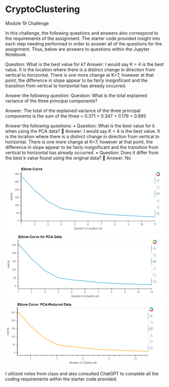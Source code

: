 # CryptoClustering
Module 19 Challenge

In this challenge, the following questions and answers also correspond to the requirements of the assignment.  The starter code provided insight into each step needing performed in order to answer all of the questions for the assignment.  Thus, below are answers to questions within the Jupyter Notebook.

Question: What is the best value for k?
Answer:  I would say K = 4 is the best value.  It is the location where there is a distinct change in direction from vertical to horizontal.  There is one more change at K=7, however at that point, the difference in slope appear to be fairly insignificant and the transition from vertical to horizontal has already occurred.

Answer the following question:
Question: What is the total explained variance of the three principal components?

Answer:  The total of the explained variance of the three principal components is the sum of the three = 0.371 + 0.347 + 0.176 = 0.895

Answer the following questions:
•	Question: What is the best value for k when using the PCA data?
	Answer: I would say K = 4 is the best value.  It is the location where there is a distinct change in direction from vertical to horizontal.  There is one more change at K=7, however at that point, the difference in slope appear to be fairly insignificant and the transition from vertical to horizontal has already occurred.
•	Question: Does it differ from the best k value found using the original data?
	Answer: No

![Original Data - Elbow Curve](image.png)
![PCA Data - Elbow Curve](image-1.png)
![PCA-Reduced - Elbow Curve](image-2.png)

I utilized notes from class and also consulted ChatGPT to complete all the coding requirements within the starter code provided.
